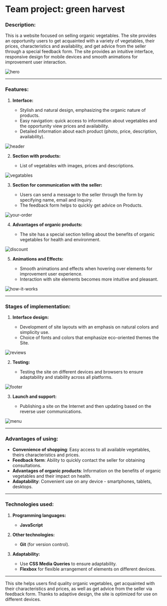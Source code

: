 # Team project: green harvest

### Description:

This is a website focused on selling organic vegetables. The site provides an
opportunity users to get acquainted with a variety of vegetables, their prices,
characteristics and availability, and get advice from the seller through a
special feedback form. The site provides an intuitive interface, responsive
design for mobile devices and smooth animations for improvement user
interaction.

![hero](./src/img/readme/hero.png)

---

### Features:

1. **Interface:**

   - Stylish and natural design, emphasizing the organic nature of products.
   - Easy navigation: quick access to information about vegetables and the
     opportunity view prices and availability.
   - Detailed information about each product (photo, price, description,
     availability).

![header](./src/img/readme/header.png)

2. **Section with products:**

   - List of vegetables with images, prices and descriptions.

![vegatables](./src/img/readme/vegatables.png)

3. **Section for communication with the seller:**

   - Users can send a message to the seller through the form by specifying name,
     email and inquiry.
   - The feedback form helps to quickly get advice on Products.

![your-order](./src/img/readme/your-order.png)

4. **Advantages of organic products:**

   - The site has a special section telling about the benefits of organic
     vegetables for health and environment.

![discount](./src/img/readme/discount.png)

5. **Animations and Effects:**

   - Smooth animations and effects when hovering over elements for improvement
     user experience.
   - Interaction with site elements becomes more intuitive and pleasant.

![how-it-works](./src/img/readme/how-it-works.png)

---

### Stages of implementation:

1. **Interface design:**

   - Development of site layouts with an emphasis on natural colors and
     simplicity use.
   - Choice of fonts and colors that emphasize eco-oriented themes the Site.

![reviews](./src/img/readme/reviews.png)

2. **Testing:**

   - Testing the site on different devices and browsers to ensure adaptability
     and stability across all platforms.

![footer](./src/img/readme/footer.png)

3. **Launch and support:**

   - Publishing a site on the Internet and then updating based on the reverse
     user communications.

![menu](./src/img/readme/menu.png)

---

### Advantages of using:

- **Convenience of shopping**: Easy access to all available vegetables, theirs
  characteristics and prices.
- **Feedback form**: Ability to quickly contact the seller for obtaining
  consultations.
- **Advantages of organic products**: Information on the benefits of organic
  vegetables and their impact on health.
- **Adaptability**: Convenient use on any device - smartphones, tablets,
  desktops.

---

### Technologies used:

1. **Programming languages:**

   - **JavaScript**

2. **Other technologies:**

   - **Git** (for version control).

3. **Adaptability:**
   - Use **CSS Media Queries** to ensure adaptability.
   - **Flexbox** for flexible arrangement of elements on different devices.

---

This site helps users find quality organic vegetables, get acquainted with their
characteristics and prices, as well as get advice from the seller via feedback
form. Thanks to adaptive design, the site is optimized for use on different
devices.
